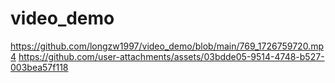 # video_demo
https://github.com/longzw1997/video_demo/blob/main/769_1726759720.mp4
https://github.com/user-attachments/assets/03bdde05-9514-4748-b527-003bea57f118
